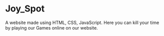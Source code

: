 # Joy_Spot
A website made using HTML, CSS, JavaScript. Here you can kill your time by playing our Games online on our website. 
